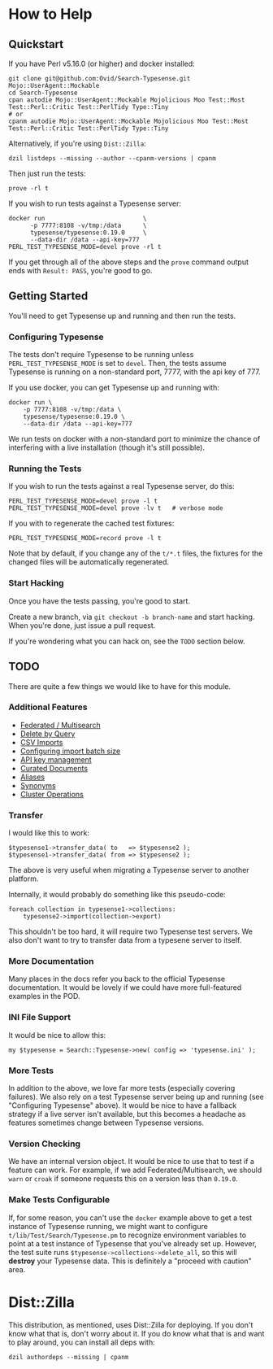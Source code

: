 # How to Help

## Quickstart

If you have Perl v5.16.0 (or higher) and docker installed:

    git clone git@github.com:Ovid/Search-Typesense.git Mojo::UserAgent::Mockable
    cd Search-Typesense
    cpan autodie Mojo::UserAgent::Mockable Mojolicious Moo Test::Most Test::Perl::Critic Test::PerlTidy Type::Tiny
    # or
    cpanm autodie Mojo::UserAgent::Mockable Mojolicious Moo Test::Most Test::Perl::Critic Test::PerlTidy Type::Tiny

Alternatively, if you're using `Dist::Zilla`:

    dzil listdeps --missing --author --cpanm-versions | cpanm

Then just run the tests:

    prove -rl t

If you wish to run tests against a Typesense server:

    docker run                           \
          -p 7777:8108 -v/tmp:/data      \
          typesense/typesense:0.19.0     \
          --data-dir /data --api-key=777
    PERL_TEST_TYPESENSE_MODE=devel prove -rl t

If you get through all of the above steps and the `prove` command output ends
with `Result: PASS`, you're good to go.

## Getting Started

You'll need to get Typesense up and running and then run the tests.

### Configuring Typesense

The tests don't require Typesense to be running unless
`PERL_TEST_TYPESENSE_MODE` is set to `devel`. Then, the tests assume Typesense
is running on a non-standard port, 7777, with the api key of 777.

If you use docker, you can get Typesense up and running with:

    docker run \
        -p 7777:8108 -v/tmp:/data \
        typesense/typesense:0.19.0 \
        --data-dir /data --api-key=777

We run tests on docker with a non-standard port to minimize the chance of
interfering with a live installation (though it's still possible).

### Running the Tests

If you wish to run the tests against a real Typesense server, do this:

    PERL_TEST_TYPESENSE_MODE=devel prove -l t
    PERL_TEST_TYPESENSE_MODE=devel prove -lv t   # verbose mode

If you with to regenerate the cached test fixtures:

    PERL_TEST_TYPESENSE_MODE=record prove -l t

Note that by default, if you change any of the `t/*.t` files, the fixtures
for the changed files will be automatically regenerated.

### Start Hacking

Once you have the tests passing, you're good to start.

Create a new branch, via `git checkout -b branch-name` and start hacking. When
you're done, just issue a pull request.

If you're wondering what you can hack on, see the `TODO` section below.

## TODO

There are quite a few things we would like to have for this module.

### Additional Features

* [Federated / Multisearch](https://typesense.org/docs/0.19.0/api/documents.html#federated-multi-search)
* [Delete by Query](https://typesense.org/docs/0.19.0/api/documents.html#delete-by-query)
* [CSV Imports](https://typesense.org/docs/0.19.0/api/documents.html#import-a-csv-file)
* [Configuring import batch size](https://typesense.org/docs/0.19.0/api/documents.html#configure-batch-size)
* [API key management](https://typesense.org/docs/0.19.0/api/api-keys.html)
* [Curated Documents](https://typesense.org/docs/0.19.0/api/curation.html)
* [Aliases](https://typesense.org/docs/0.19.0/api/collection-alias.html)
* [Synonyms](https://typesense.org/docs/0.19.0/api/synonyms.html)
* [Cluster Operations](https://typesense.org/docs/0.19.0/api/cluster-operations.html)

### Transfer

I would like this to work:

    $typesense1->transfer_data( to   => $typesense2 );
    $typesense1->transfer_data( from => $typesense2 );

The above is very useful when migrating a Typesense server to another
platform.

Internally, it would probably do something like this pseudo-code:

    foreach collection in typesense1->collections:
        typesense2->import(collection->export)

This shouldn't be too hard, it will require two Typesense test servers. We
also don't want to try to transfer data from a typesene server to itself.

### More Documentation

Many places in the docs refer you back to the official Typesense
documentation. It would be lovely if we could have more full-featured examples
in the POD.

### INI File Support

It would be nice to allow this:

    my $typesense = Search::Typesense->new( config => 'typesense.ini' );

### More Tests

In addition to the above, we love far more tests (especially covering
failures). We also rely on a test Typesense server being up and running (see
"Configuring Typesense" above). It would be nice to have a fallback strategy
if a live server isn't available, but this becomes a headache as features
sometimes change between Typesense versions.

### Version Checking

We have an internal version object. It would be nice to use that to test if
a feature can work. For example, if we add Federated/Multisearch, we should
`warn` or `croak` if someone requests this on a version less than `0.19.0`.

### Make Tests Configurable

If, for some reason, you can't use the `docker` example above to get a test
instance of Typesense running, we might want to configure
`t/lib/Test/Search/Typesense.pm` to recognize environment variables to point
at a test instance of Typesense that you've already set up. However, the test
suite runs `$typesense->collections->delete_all`, so this will **destroy**
your Typesense data. This is definitely a "proceed with caution" area.

# Dist::Zilla

This distribution, as mentioned, uses Dist::Zilla for deploying. If you don't
know what that is, don't worry about it. If you do know what that is and want
to play around, you can install all deps with:

    dzil authordeps --missing | cpanm
